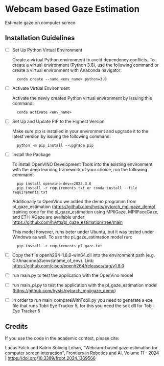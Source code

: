 # Webcam based Gaze Estimation
Estimate gaze on computer screen

## Installation Guidelines

- [ ] Set Up Python Virtual Environment

    Create a virtual Python environment to avoid dependency conflicts. To create a virtual environment (Python 3.8), use the following command or create a virtual environment with Anaconda navigator:

        conda create --name <env_name> python=3.8

- [ ] Activate Virtual Environment

    Activate the newly created Python virtual environment by issuing this command:    

        conda activate <env_name>

- [ ] Set Up and Update PIP to the Highest Version

    Make sure pip is installed in your environment and upgrade it to the latest version by issuing the following command:

        python -m pip install --upgrade pip

- [ ] Install the Package

    To install OpenVINO Development Tools into the existing environment with the deep learning framework of your choice, run the following command:

        pip install openvino-dev==2023.3.0
        pip install -r requirements.txt or conda install --file requirements.txt

    Additionally to OpenVino we added the demo programm from pl_gaze_estimation (https://github.com/hysts/pytorch_mpiigaze_demo), training code for the pl_gaze_estimation using MPIIGaze, MPIIFaceGaze, and ETH-XGaze are available under: https://github.com/hysts/pl_gaze_estimation/tree/main

    This model however, runs beter under Ubuntu, but it was tested under Windows as well. To use the pl_gaze_estimation model run:

        pip install -r requirements_pl_gaze.txt

- [ ] Copy the file openh264-1.8.0-win64.dll into the environment path (e.g. C:\Anaconda3\envs\name_of_env). Link: https://github.com/cisco/openh264/releases/tag/v1.8.0

- [ ] run main.py to test the application with the OpenVino model

- [ ] run main_pl.py to test the application with the pl_gaze_estimation model (https://github.com/hysts/pytorch_mpiigaze_demo)

- [ ] in order to run main_compareWithTobii.py you need to generate a exe file that runs Tobii Eye Tracker 5, for this you need the sdk dll for Tobii Eye Tracker 5

## Credits
If you use the code in the academic context, please cite:

Lucas Falch and Katrin Solveig Lohan, "Webcam-based gaze estimation for computer screen interaction", Frontiers in Robotics and AI, Volume 11 - 2024 | https://doi.org/10.3389/frobt.2024.1369566
